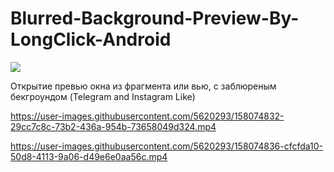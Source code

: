# Blurred-Background-Preview-By-LongClick-Android
![](https://jitpack.io/v/goderfly/Blurred-Background-Preview-By-LongClick-Android.svg)

Открытие превью окна из фрагмента или вью, с заблюреным бекгроундом (Telegram and Instagram Like)

https://user-images.githubusercontent.com/5620293/158074832-29cc7c8c-73b2-436a-954b-73658049d324.mp4

https://user-images.githubusercontent.com/5620293/158074836-cfcfda10-50d8-4113-9a06-d49e6e0aa56c.mp4

